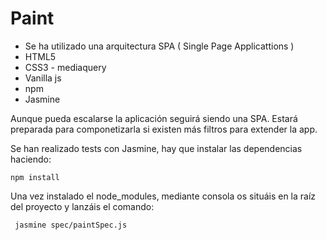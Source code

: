 # Paint

- Se ha utilizado una arquitectura SPA ( Single Page Applicattions )
- HTML5
- CSS3 - mediaquery
- Vanilla js
- npm 
- Jasmine 

Aunque pueda escalarse la aplicación seguirá siendo una SPA.
Estará preparada para componetizarla si existen más filtros para extender la app.

Se han realizado tests con Jasmine, hay que instalar las dependencias haciendo: 
```
npm install
```
Una vez instalado el node_modules, mediante consola os situáis en la raíz del proyecto y lanzáis el comando:

```
 jasmine spec/paintSpec.js
```